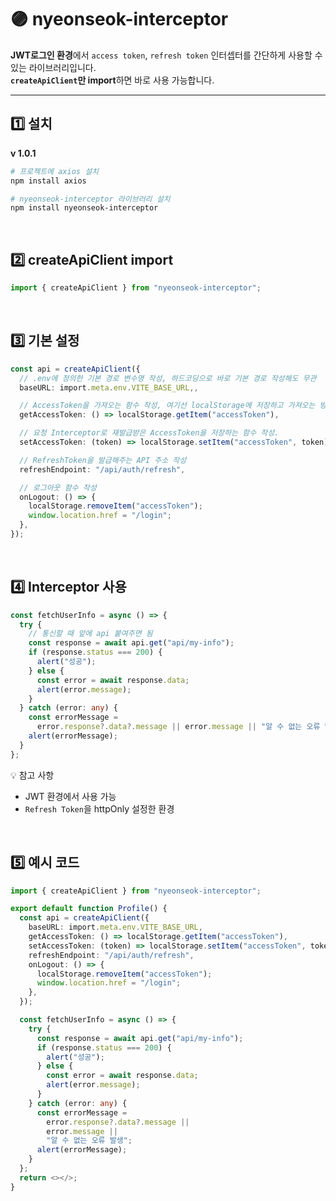 # 🟣 nyeonseok-interceptor

**JWT로그인 환경**에서 `access token`, `refresh token` 인터셉터를 간단하게 사용할 수 있는 라이브러리입니다.  
 **`createApiClient`만 import**하면 바로 사용 가능합니다.

---

## 1️⃣ 설치

**v 1.0.1**

```bash
# 프로젝트에 axios 설치
npm install axios

# nyeonseok-interceptor 라이브러리 설치
npm install nyeonseok-interceptor
```

<br>

## 2️⃣ createApiClient import

```typescript
import { createApiClient } from "nyeonseok-interceptor";
```

<br>

## 3️⃣ 기본 설정

```typescript
const api = createApiClient({
  // .env에 정의한 기본 경로 변수명 작성, 하드코딩으로 바로 기본 경로 작성해도 무관
  baseURL: import.meta.env.VITE_BASE_URL,,

  // AccessToken을 가져오는 함수 작성, 여기선 localStorage에 저장하고 가져오는 방식 채택
  getAccessToken: () => localStorage.getItem("accessToken"),

  // 요청 Interceptor로 재발급받은 AccessToken을 저장하는 함수 작성.
  setAccessToken: (token) => localStorage.setItem("accessToken", token),

  // RefreshToken을 발급해주는 API 주소 작성
  refreshEndpoint: "/api/auth/refresh",

  // 로그아웃 함수 작성
  onLogout: () => {
    localStorage.removeItem("accessToken");
    window.location.href = "/login";
  },
});

```

<br>

## 4️⃣ Interceptor 사용

```typescript
const fetchUserInfo = async () => {
  try {
    // 통신할 때 앞에 api 붙여주면 됨
    const response = await api.get("api/my-info");
    if (response.status === 200) {
      alert("성공");
    } else {
      const error = await response.data;
      alert(error.message);
    }
  } catch (error: any) {
    const errorMessage =
      error.response?.data?.message || error.message || "알 수 없는 오류 발생";
    alert(errorMessage);
  }
};
```

💡 참고 사항

- JWT 환경에서 사용 가능
- `Refresh Token`을 httpOnly 설정한 환경

<br>

## 5️⃣ 예시 코드

```typescript
import { createApiClient } from "nyeonseok-interceptor";

export default function Profile() {
  const api = createApiClient({
    baseURL: import.meta.env.VITE_BASE_URL,
    getAccessToken: () => localStorage.getItem("accessToken"),
    setAccessToken: (token) => localStorage.setItem("accessToken", token),
    refreshEndpoint: "/api/auth/refresh",
    onLogout: () => {
      localStorage.removeItem("accessToken");
      window.location.href = "/login";
    },
  });

  const fetchUserInfo = async () => {
    try {
      const response = await api.get("api/my-info");
      if (response.status === 200) {
        alert("성공");
      } else {
        const error = await response.data;
        alert(error.message);
      }
    } catch (error: any) {
      const errorMessage =
        error.response?.data?.message ||
        error.message ||
        "알 수 없는 오류 발생";
      alert(errorMessage);
    }
  };
  return <></>;
}
```

<br>
